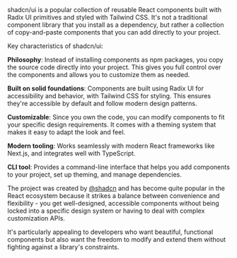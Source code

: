 ####
##
####
shadcn/ui is a popular collection of reusable React components built with Radix UI primitives and styled with Tailwind CSS. It's not a traditional component library that you install as a dependency, but rather a collection of copy-and-paste components that you can add directly to your project.

Key characteristics of shadcn/ui:

**Philosophy**: Instead of installing components as npm packages, you copy the source code directly into your project. This gives you full control over the components and allows you to customize them as needed.

**Built on solid foundations**: Components are built using Radix UI for accessibility and behavior, with Tailwind CSS for styling. This ensures they're accessible by default and follow modern design patterns.

**Customizable**: Since you own the code, you can modify components to fit your specific design requirements. It comes with a theming system that makes it easy to adapt the look and feel.

**Modern tooling**: Works seamlessly with modern React frameworks like Next.js, and integrates well with TypeScript.

**CLI tool**: Provides a command-line interface that helps you add components to your project, set up theming, and manage dependencies.

The project was created by [@shadcn](https://twitter.com/shadcn) and has become quite popular in the React ecosystem because it strikes a balance between convenience and flexibility - you get well-designed, accessible components without being locked into a specific design system or having to deal with complex customization APIs.

It's particularly appealing to developers who want beautiful, functional components but also want the freedom to modify and extend them without fighting against a library's constraints.











###
##
####